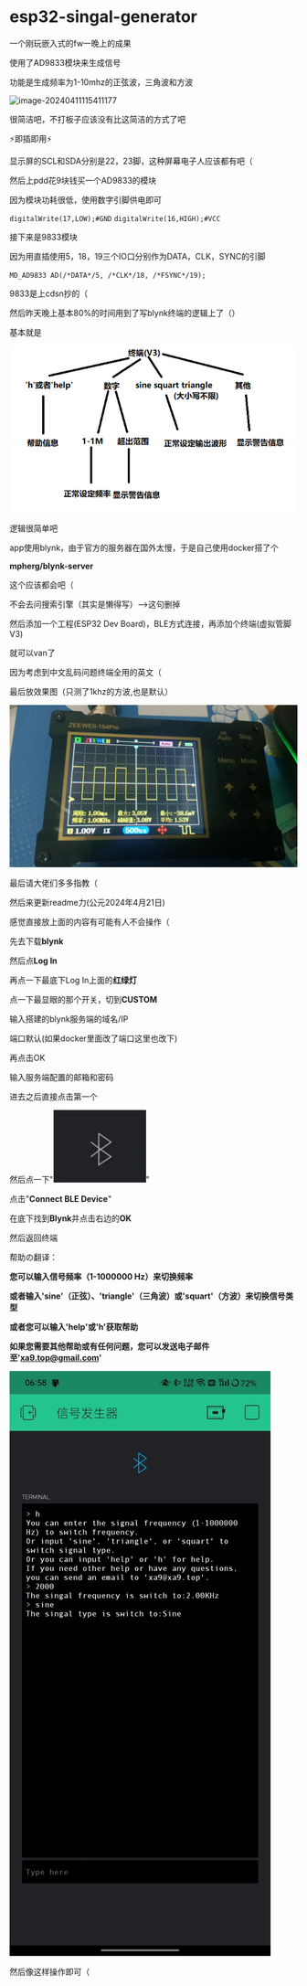 # esp32-singal-generator

一个刚玩嵌入式的fw一晚上的成果

使用了AD9833模块来生成信号

功能是生成频率为1-10mhz的正弦波，三角波和方波

![image-20240411115411177](https://github.com/xa9-top/esp32-singal-generator/raw/main/img/image-20240411114326410.png)

很简洁吧，不打板子应该没有比这简洁的方式了吧

⚡即插即用⚡

显示屏的SCL和SDA分别是22，23脚，这种屏幕电子人应该都有吧（

然后上pdd花9块钱买一个AD9833的模块

因为模块功耗很低，使用数字引脚供电即可

`digitalWrite(17,LOW);#GND`
`digitalWrite(16,HIGH);#VCC`

接下来是9833模块

因为用直插使用5，18，19三个IO口分别作为DATA，CLK，SYNC的引脚

`MD_AD9833 AD(/*DATA*/5, /*CLK*/18, /*FSYNC*/19);`

9833是上cdsn抄的（

然后昨天晚上基本80%的时间用到了写blynk终端的逻辑上了（）

基本就是

![image-20240411115411177](https://github.com/xa9-top/esp32-singal-generator/raw/main/img/image-20240411115411177.png)

逻辑很简单吧

app使用blynk，由于官方的服务器在国外太慢，于是自己使用docker搭了个

**mpherg/blynk-server**

这个应该都会吧（

不会去问搜索引擎（其实是懒得写）-->这句删掉

然后添加一个工程(ESP32 Dev Board)，BLE方式连接，再添加个终端(虚拟管脚V3)

就可以van了

因为考虑到中文乱码问题终端全用的英文（

最后放效果图（只测了1khz的方波,也是默认）

![image-20240411120623507](https://github.com/xa9-top/esp32-singal-generator/raw/main/img/image-20240411120623507.png)

最后请大佬们多多指教（

然后来更新readme力(公元2024年4月21日)

感觉直接放上面的内容有可能有人不会操作（

先去下载**blynk**

然后点**Log In**

再点一下最底下Log In上面的**红绿灯**

点一下最显眼的那个开关，切到**CUSTOM**

输入搭建的blynk服务端的域名/IP

端口默认(如果docker里面改了端口这里也改下)

再点击OK

输入服务端配置的邮箱和密码

进去之后直接点击第一个

然后点一下"![image-20240421063627266](https://github.com/xa9-top/esp32-singal-generator/raw/main/img/image-20240421063627266.png)"

点击"**Connect BLE Device**"

在底下找到**Blynk**并点击右边的**OK**

然后返回终端

帮助の翻译：

**您可以输入信号频率（1-1000000 Hz）来切换频率**

**或者输入'sine'（正弦）、'triangle'（三角波）或'squart'（方波）来切换信号类型**

**或者您可以输入'help'或'h'获取帮助**

**如果您需要其他帮助或有任何问题，您可以发送电子邮件至'[xa9.top@gmail.com](mailto:xa9.top@gmail.com)'**

![image-20240421065846334](https://github.com/xa9-top/esp32-singal-generator/raw/main/img/image-20240421065846334.png)

然后像这样操作即可（

